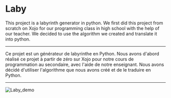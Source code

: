 # Laby
This project is a labyrinth generator in python. We first did this project from scratch on Xojo for our programming class in high school with the help of our teacher. We decided to use the algorithm we created and translate it into python.

----

Ce projet est un générateur de labyrinthe en Python. Nous avons d'abord réalisé ce projet à partir de zéro sur Xojo pour notre cours de programmation au secondaire, avec l'aide de notre enseignant. Nous avons décidé d'utiliser l'algorithme que nous avons créé et de le traduire en Python.

----

![Laby_demo](https://github.com/user-attachments/assets/44de7983-08fa-4b31-a635-930ff2b4b473)
